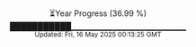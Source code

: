 <p align="center">
⏳Year Progress (36.99 %)<br>
███████████▁▁▁▁▁▁▁▁▁▁▁▁▁▁▁▁▁▁▁ <br>
<sub>Updated: Fri, 16 May 2025 00:13:25 GMT</sub>
</p>

